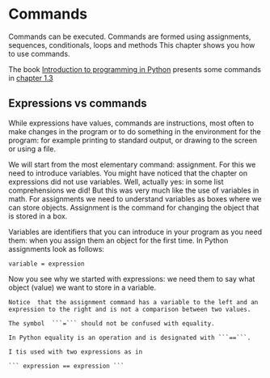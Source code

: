 # Commands

Commands can be executed.  Commands are formed using assignments, sequences, conditionals, loops and methods This chapter shows you how to use commands.

The book [Introduction to programming in Python](https://introcs.cs.princeton.edu/python/) presents some commands  in [chapter 1.3](https://introcs.cs.princeton.edu/python/13flow/.)

## Expressions vs commands

While expressions have values, commands are instructions, most often to make changes in the program or to do something in the environment for the program: for example printing to standard output, or drawing to the screen or using a file.

We will start from the most elementary command: assignment. For this we need to introduce variables. You might have noticed that the chapter on  expressions did not use variables. Well, actually yes:  in some list comprehensions we did! But this was very much like the use of variables in math. For assignments we need to understand variables as boxes where we can store objects. Assignment is the command for changing the object that is stored in a box.

Variables are identifiers that you can introduce in your program  as you need them:  when you assign them an object for the first time. In Python assignments look as follows:

```variable = expression```

Now you see why we started with expressions: we need them to say what object (value) we want to store in a variable.

```{note}
Notice  that the assignment command has a variable to the left and an expression to the right and is not a comparison between two values.
```

```{warning}
The symbol  ```=``` should not be confused with equality.

In Python equality is an operation and is designated with ```==```.

I tis used with two expressions as in

``` expression == expression ```
```

